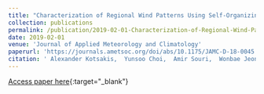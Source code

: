 ```yaml
---
title: "Characterization of Regional Wind Patterns Using Self-Organizing Maps: Impact on Dallas–Fort Worth Long-Term Ozone Trends"
collection: publications
permalink: /publication/2019-02-01-Characterization-of-Regional-Wind-Patterns-Using-Self-Organizing-Maps-Impact-on-DallasFort-Worth-Long-Term-Ozone-Trends
date: 2019-02-01
venue: 'Journal of Applied Meteorology and Climatology'
paperurl: 'https://journals.ametsoc.org/doi/abs/10.1175/JAMC-D-18-0045.1'
citation: ' Alexander Kotsakis,  Yunsoo Choi,  Amir Souri,  Wonbae Jeon,  James Flynn, &quot;Characterization of Regional Wind Patterns Using Self-Organizing Maps: Impact on Dallas–Fort Worth Long-Term Ozone Trends.&quot; Journal of Applied Meteorology and Climatology, 2019.'
---
```

[Access paper here](https://journals.ametsoc.org/doi/abs/10.1175/JAMC-D-18-0045.1){:target="_blank"}
